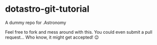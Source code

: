 # dotastro-git-tutorial
A dummy repo for .Astronomy

Feel free to fork and mess around with this.  You could even submit a pull request... Who know, it might get accepted! :wink:
